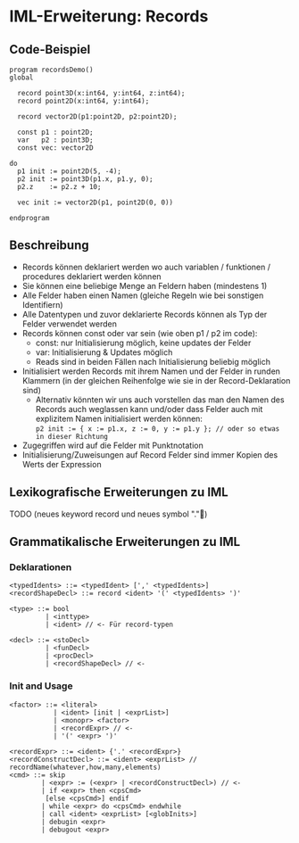 # IML-Erweiterung: Records

## Code-Beispiel

```
program recordsDemo()
global
 
  record point3D(x:int64, y:int64, z:int64);
  record point2D(x:int64, y:int64);
 
  record vector2D(p1:point2D, p2:point2D);
 
  const p1 : point2D;
  var   p2 : point3D;
  const vec: vector2D
 
do
  p1 init := point2D(5, -4);
  p2 init := point3D(p1.x, p1.y, 0);
  p2.z    := p2.z + 10;
 
  vec init := vector2D(p1, point2D(0, 0))
 
endprogram
```

## Beschreibung

- Records können deklariert werden wo auch variablen / funktionen / procedures deklariert werden können
- Sie können eine beliebige Menge an Feldern haben (mindestens 1)
- Alle Felder haben einen Namen (gleiche Regeln wie bei sonstigen Identifiern)
- Alle Datentypen und zuvor deklarierte Records können als Typ der Felder verwendet werden
- Records können const oder var sein (wie oben p1 / p2 im code):
    - const: nur Initialisierung möglich, keine updates der Felder
    - var: Initialisierung & Updates möglich
    - Reads sind in beiden Fällen nach Initialisierung beliebig möglich
- Initialisiert werden Records mit ihrem Namen und der Felder in runden Klammern (in der gleichen Reihenfolge wie sie in der Record-Deklaration sind)
    - Alternativ könnten wir uns auch vorstellen das man den Namen des Records auch weglassen kann und/oder dass Felder auch mit explizitem Namen initialisiert werden können:  
    `p2 init := { x := p1.x, z := 0, y := p1.y }; // oder so etwas in dieser Richtung `
- Zugegriffen wird auf die Felder mit Punktnotation
- Initialisierung/Zuweisungen auf Record Felder sind immer Kopien des Werts der Expression

## Lexikografische Erweiterungen zu IML

TODO (neues keyword record und neues symbol "."🤔)

## Grammatikalische Erweiterungen zu IML
### Deklarationen
```
<typedIdents> ::= <typedIdent> [',' <typedIdents>]
<recordShapeDecl> ::= record <ident> '(' <typedIdents> ')'

<type> ::= bool
         | <inttype>
         | <ident> // <- Für record-typen

<decl> ::= <stoDecl>
         | <funDecl>
         | <procDecl>
         | <recordShapeDecl> // <-
```
### Init and Usage
```
<factor> ::= <literal>
           | <ident> [init | <exprList>]
           | <monopr> <factor>
           | <recordExpr> // <-
           | '(' <expr> ')'

<recordExpr> ::= <ident> {'.' <recordExpr>}
<recordConstructDecl> ::= <ident> <exprList> // recordName(whatever,how,many,elements)
<cmd> ::= skip
        | <expr> := (<expr> | <recordConstructDecl>) // <-
        | if <expr> then <cpsCmd>
         [else <cpsCmd>] endif
        | while <expr> do <cpsCmd> endwhile
        | call <ident> <exprList> [<globInits>]
        | debugin <expr>
        | debugout <expr>
```
